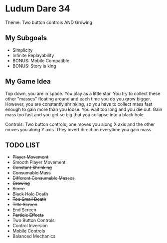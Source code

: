 # Ludum Dare 34

Theme: Two button controls AND Growing

## My Subgoals

 * Simplicity
 * Infinite Replayability
 * BONUS: Mobile Compatible
 * BONUS: Story is king

## My Game Idea

Top down, you are in space. You play as a little star. You try to collect these other "masses" floating around and each time you do you grow bigger. However, you are constantly shrinking, so you have to collect mass fast enough to gain more than you loose. You wait too long and you die out. Gain mass too fast and you get so big that you collapse into a black hole.

Controls:
Two button controls, one moves you along X axis and the other moves you along Y axis. They invert direction everytime you gain mass.



## TODO LIST

 * ~~Player Movement~~
 * Smooth Player Movement
 * ~~Constant Shrinking~~
 * ~~Consumable Mass~~
 * ~~Different Consumable Masses~~
 * ~~Growing~~
 * ~~Score~~
 * ~~Black Hole Death~~
 * ~~Too Small Death~~
 * ~~Title Screen~~
 * End Screen
 * ~~Particle Effects~~
 * Two Button Controls
 * Control Inversion
 * Mobile Controls
 * Balanced Mechanics
